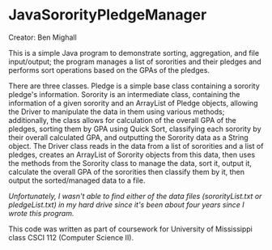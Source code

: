 # JavaSororityPledgeManager
Creator: Ben Mighall

This is a simple Java program to demonstrate sorting, aggregation, and file input/output; the program manages a list of sororities and their pledges and performs sort operations based on the GPAs of the pledges. 

There are three classes. Pledge is a simple base class containing a sorority pledge's information. Sorority is an intermediate class, containing the information of a given sorority and an ArrayList of Pledge objects, allowing the Driver to manipulate the data in them using various methods; additionally, the class allows for calculation of the overall GPA of the pledges, sorting them by GPA using Quick Sort, classifying each sorority by their overall calculated GPA, and outputting the Sorority data as a String object. The Driver class reads in the data from a list of sororities and a list of pledges, creates an ArrayList of Sorority objects from this data, then uses the methods from the Sorority class to manage the data, sort it, output it, calculate the overall GPA of the sororities then classify them by it, then output the sorted/managed data to a file. 

*Unfortunately, I wasn't able to find either of the data files (sororityList.txt or pledgeList.txt) in my hard drive since it's been about four years since I wrote this program.*

This code was written as part of coursework for University of Mississippi class CSCI 112 (Computer Science II).
